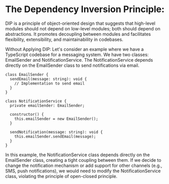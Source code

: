 # The Dependency Inversion Principle:

DIP is a principle of object-oriented design that suggests that high-level modules should not depend on low-level modules; both should depend on abstractions. It promotes decoupling between modules and facilitates flexibility, extensibility, and maintainability in codebases.

Without Applying DIP:
Let's consider an example where we have a TypeScript codebase for a messaging system. We have two classes: EmailSender and NotificationService. The NotificationService depends directly on the EmailSender class to send notifications via email.

```
class EmailSender {
  sendEmail(message: string): void {
    // Implementation to send email
  }
}

class NotificationService {
  private emailSender: EmailSender;

  constructor() {
    this.emailSender = new EmailSender();
  }

  sendNotification(message: string): void {
    this.emailSender.sendEmail(message);
  }
}

```

In this example, the NotificationService class depends directly on the EmailSender class, creating a tight coupling between them. If we decide to change the notification mechanism or add support for other channels (e.g., SMS, push notifications), we would need to modify the NotificationService class, violating the principle of open-closed principle.
